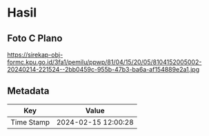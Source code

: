 # Hasil

## Foto C Plano

https://sirekap-obj-formc.kpu.go.id/3fa1/pemilu/ppwp/81/04/15/20/05/8104152005002-20240214-221524--2bb0459c-955b-47b3-ba6a-af154889e2a1.jpg


## Metadata

| Key        | Value               |
| ---------- | ------------------- |
| Time Stamp | 2024-02-15 12:00:28 |



